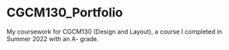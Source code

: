 # CGCM130_Portfolio
My coursework for CGCM130 (Design and Layout), a course I completed in Summer 2022 with an A- grade.
